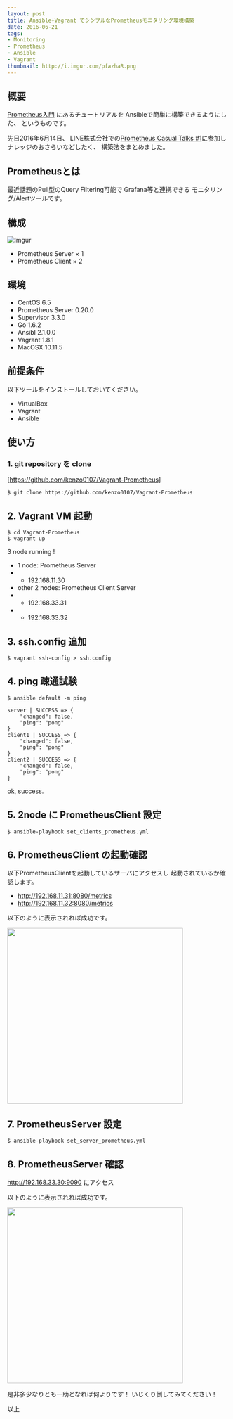 ```yaml
---
layout: post
title: Ansible+Vagrant でシンプルなPrometheusモニタリング環境構築
date: 2016-06-21
tags:
- Monitoring
- Prometheus
- Ansible
- Vagrant
thumbnail: http://i.imgur.com/pfazhaR.png
---
```



## 概要

[Prometheus入門](https://prometheus.io/docs/introduction/getting_started/) にあるチュートリアルを
Ansibleで簡単に構築できるようにした、
というものです。

先日2016年6月14日、
LINE株式会社での[Prometheus Casual Talks #1](http://connpass.com/event/32859/)に参加し
ナレッジのおさらいなどしたく、
構築法をまとめました。

## Prometheusとは

最近話題のPull型のQuery Filtering可能で Grafana等と連携できる モニタリング/Alertツールです。

## 構成

![Imgur](http://i.imgur.com/pfazhaR.png)

- Prometheus Server × 1
- Prometheus Client × 2

## 環境

- CentOS 6.5
- Prometheus Server 0.20.0
- Supervisor 3.3.0
- Go 1.6.2
- Ansibl 2.1.0.0
- Vagrant 1.8.1
- MacOSX 10.11.5

## 前提条件

以下ツールをインストールしておいてください。

* VirtualBox
* Vagrant
* Ansible


## 使い方

### 1. git repository を clone

[https://github.com/kenzo0107/Vagrant-Prometheus]


```
$ git clone https://github.com/kenzo0107/Vagrant-Prometheus
```

## 2. Vagrant VM 起動

```
$ cd Vagrant-Prometheus
$ vagrant up
```

3 node running !

- 1 node: Prometheus Server
- - 192.168.11.30
- other 2 nodes: Prometheus Client Server
- - 192.168.33.31
- - 192.168.33.32

## 3. ssh.config 追加

```
$ vagrant ssh-config > ssh.config
```

## 4. ping 疎通試験

```
$ ansible default -m ping

server | SUCCESS => {
    "changed": false,
    "ping": "pong"
}
client1 | SUCCESS => {
    "changed": false,
    "ping": "pong"
}
client2 | SUCCESS => {
    "changed": false,
    "ping": "pong"
}
```

ok, success.

## 5. 2node に PrometheusClient 設定

```
$ ansible-playbook set_clients_prometheus.yml
```

## 6. PrometheusClient の起動確認

以下PrometheusClientを起動しているサーバにアクセスし
起動されているか確認します。

- <http://192.168.11.31:8080/metrics>
- <http://192.168.11.32:8080/metrics>

以下のように表示されれば成功です。

<img src="http://i.imgur.com/igPci2Z.png" width="400px" />


## 7. PrometheusServer 設定

```
$ ansible-playbook set_server_prometheus.yml
```

## 8. PrometheusServer 確認

<http://192.168.33.30:9090> にアクセス

以下のように表示されれば成功です。

<img src="http://i.imgur.com/XDTarz3.png" width="400px" />

是非多少なりとも一助となれば何よりです！
いじくり倒してみてください！

以上
